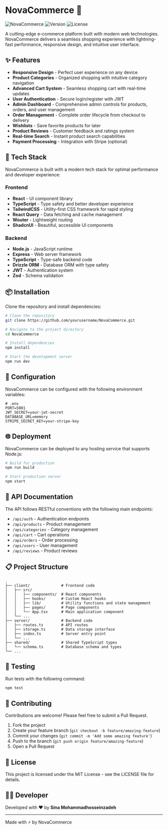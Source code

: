 # NovaCommerce 🚀

![NovaCommerce](https://img.shields.io/badge/Nova-Commerce-blueviolet)
![Version](https://img.shields.io/badge/version-1.0.0-blue)
![License](https://img.shields.io/badge/license-MIT-green)

A cutting-edge e-commerce platform built with modern web technologies. NovaCommerce delivers a seamless shopping experience with lightning-fast performance, responsive design, and intuitive user interface.

## ✨ Features

- **Responsive Design** - Perfect user experience on any device
- **Product Categories** - Organized shopping with intuitive category navigation
- **Advanced Cart System** - Seamless shopping cart with real-time updates
- **User Authentication** - Secure login/register with JWT
- **Admin Dashboard** - Comprehensive admin controls for products, orders, and user management
- **Order Management** - Complete order lifecycle from checkout to delivery
- **Wishlists** - Save favorite products for later
- **Product Reviews** - Customer feedback and ratings system
- **Real-time Search** - Instant product search capabilities
- **Payment Processing** - Integration with Stripe (optional)

## 🚀 Tech Stack

NovaCommerce is built with a modern tech stack for optimal performance and developer experience:

### Frontend
- **React** - UI component library
- **TypeScript** - Type safety and better developer experience
- **TailwindCSS** - Utility-first CSS framework for rapid styling
- **React Query** - Data fetching and cache management
- **Wouter** - Lightweight routing
- **ShadcnUI** - Beautiful, accessible UI components

### Backend
- **Node.js** - JavaScript runtime
- **Express** - Web server framework
- **TypeScript** - Type-safe backend code
- **Drizzle ORM** - Database ORM with type safety
- **JWT** - Authentication system
- **Zod** - Schema validation

## 📦 Installation

Clone the repository and install dependencies:

```bash
# Clone the repository
git clone https://github.com/yourusername/NovaCommerce.git

# Navigate to the project directory
cd NovaCommerce

# Install dependencies
npm install

# Start the development server
npm run dev
```

## 🔧 Configuration

NovaCommerce can be configured with the following environment variables:

```
# .env
PORT=5001
JWT_SECRET=your-jwt-secret
DATABASE_URL=memory
STRIPE_SECRET_KEY=your-stripe-key
```

## 🌐 Deployment

NovaCommerce can be deployed to any hosting service that supports Node.js:

```bash
# Build for production
npm run build

# Start production server
npm start
```

## 📄 API Documentation

The API follows RESTful conventions with the following main endpoints:

- `/api/auth` - Authentication endpoints
- `/api/products` - Product management
- `/api/categories` - Category management
- `/api/cart` - Cart operations
- `/api/orders` - Order processing
- `/api/users` - User management
- `/api/reviews` - Product reviews

## 📋 Project Structure

```
.
├── client/              # Frontend code
│   ├── src/
│   │   ├── components/  # React components
│   │   ├── hooks/       # Custom React hooks
│   │   ├── lib/         # Utility functions and state management
│   │   ├── pages/       # Page components
│   │   └── App.tsx      # Main application component
│   └── ...
├── server/              # Backend code
│   ├── routes.ts        # API routes
│   ├── storage.ts       # Data storage interface
│   ├── index.ts         # Server entry point
│   └── ...
├── shared/              # Shared TypeScript types
│   └── schema.ts        # Database schema and types
└── ...
```

## 🧪 Testing

Run tests with the following command:

```bash
npm test
```

## 🤝 Contributing

Contributions are welcome! Please feel free to submit a Pull Request.

1. Fork the project
2. Create your feature branch (`git checkout -b feature/amazing-feature`)
3. Commit your changes (`git commit -m 'Add some amazing feature'`)
4. Push to the branch (`git push origin feature/amazing-feature`)
5. Open a Pull Request

## 📝 License

This project is licensed under the MIT License - see the LICENSE file for details.

## 👨‍💻 Developer

Developed with ❤️ by **Sina Mohammadhosseinzadeh**

---

Made with ⚡ by NovaCommerce 